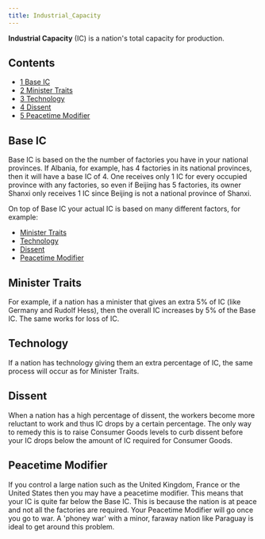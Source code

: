 ```yaml
---
title: Industrial_Capacity
---
```

**Industrial Capacity** (IC) is a nation's total capacity for
production.

  

## Contents

-   [ 1 Base IC ](#Base_IC)
-   [ 2 Minister Traits ](#Minister_Traits)
-   [ 3 Technology ](#Technology)
-   [ 4 Dissent ](#Dissent)
-   [ 5 Peacetime Modifier ](#Peacetime_Modifier)

##  Base IC 

Base IC is based on the the number of factories you have in your
national provinces. If Albania, for example, has 4 factories in its
national provinces, then it will have a base IC of 4. One receives only
1 IC for every occupied province with any factories, so even if Beijing
has 5 factories, its owner Shanxi only receives 1 IC since Beijing is
not a national province of Shanxi.

On top of Base IC your actual IC is based on many different factors, for
example:

-   [Minister Traits](/wiki/Minister_Traits "Minister Traits")
-   [Technology](/wiki/Technology "Technology")
-   [Dissent](/wiki/Dissent "Dissent")
-   [Peacetime
    Modifier](/wiki/index.php?title=Peacetime_Modifier&action=edit&redlink=1 "Peacetime Modifier (page does not exist)")

##  Minister Traits 

For example, if a nation has a minister that gives an extra 5% of IC
(like Germany and Rudolf Hess), then the overall IC increases by 5% of
the Base IC. The same works for loss of IC.

##  Technology 

If a nation has technology giving them an extra percentage of IC, the
same process will occur as for Minister Traits.

##  Dissent 

When a nation has a high percentage of dissent, the workers become more
reluctant to work and thus IC drops by a certain percentage. The only
way to remedy this is to raise Consumer Goods levels to curb dissent
before your IC drops below the amount of IC required for Consumer Goods.

##  Peacetime Modifier 

If you control a large nation such as the United Kingdom, France or the
United States then you may have a peacetime modifier. This means that
your IC is quite far below the Base IC. This is because the nation is at
peace and not all the factories are required. Your Peacetime Modifier
will go once you go to war. A 'phoney war' with a minor, faraway nation
like Paraguay is ideal to get around this problem.
